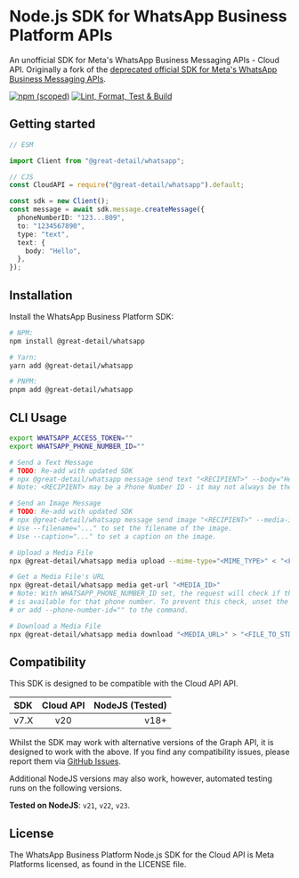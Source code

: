 # Node.js SDK for WhatsApp Business Platform APIs

An unofficial SDK for Meta's WhatsApp Business Messaging APIs - Cloud API.
Originally a fork of the
[deprecated official SDK for Meta's WhatsApp Business Messaging APIs](https://github.com/WhatsApp/WhatsApp-Nodejs-SDK).

[![npm (scoped)][]][sdk-npmjs] [![Lint, Format, Test & Build][]][sdk-ci]

[npm (scoped)]: https://img.shields.io/npm/v/%40great-detail/whatsapp
[sdk-npmjs]: https://www.npmjs.com/package/@great-detail/whatsapp
[Lint, Format, Test & Build]:
  https://github.com/great-detail/WhatsApp-Nodejs-SDK/actions/workflows/nodejs.ci.yml/badge.svg
[sdk-ci]:
  https://github.com/great-detail/WhatsApp-Nodejs-SDK/actions/workflows/nodejs.ci.yml

## Getting started

```typescript
// ESM

import Client from "@great-detail/whatsapp";

// CJS
const CloudAPI = require("@great-detail/whatsapp").default;

const sdk = new Client();
const message = await sdk.message.createMessage({
  phoneNumberID: "123...809",
  to: "1234567890",
  type: "text",
  text: {
    body: "Hello",
  },
});
```

## Installation

Install the WhatsApp Business Platform SDK:

```bash
# NPM:
npm install @great-detail/whatsapp

# Yarn:
yarn add @great-detail/whatsapp

# PNPM:
pnpm add @great-detail/whatsapp
```

## CLI Usage

```bash
export WHATSAPP_ACCESS_TOKEN=""
export WHATSAPP_PHONE_NUMBER_ID=""

# Send a Text Message
# TODO: Re-add with updated SDK
# npx @great-detail/whatsapp message send text "<RECIPIENT>" --body="Hello, World!"
# Note: <RECIPIENT> may be a Phone Number ID - it may not always be the phone number itself.

# Send an Image Message
# TODO: Re-add with updated SDK
# npx @great-detail/whatsapp message send image "<RECIPIENT>" --media-id="<MEDIA_ID>"
# Use --filename="..." to set the filename of the image.
# Use --caption="..." to set a caption on the image.

# Upload a Media File
npx @great-detail/whatsapp media upload --mime-type="<MIME_TYPE>" < "<FILE_FROM_STDIN>"

# Get a Media File's URL
npx @great-detail/whatsapp media get-url "<MEDIA_ID>"
# Note: With WHATSAPP_PHONE_NUMBER_ID set, the request will check if the media
# is available for that phone number. To prevent this check, unset the env var
# or add --phone-number-id="" to the command.

# Download a Media File
npx @great-detail/whatsapp media download "<MEDIA_URL>" > "<FILE_TO_STDOUT>"
```

## Compatibility

This SDK is designed to be compatible with the Cloud API API.

| SDK  | Cloud API | NodeJS (Tested) |
| :--- | :-------: | --------------: |
| v7.X |    v20    |            v18+ |

Whilst the SDK may work with alternative versions of the Graph API, it is
designed to work with the above. If you find any compatibility issues, please
report them via
[GitHub Issues](https://github.com/great-detail/WhatsApp-Nodejs-SDK/issues).

Additional NodeJS versions may also work, however, automated testing runs on the
following versions.

**Tested on NodeJS**: `v21`, `v22`, `v23`.

## License

The WhatsApp Business Platform Node.js SDK for the Cloud API is Meta Platforms
licensed, as found in the LICENSE file.
